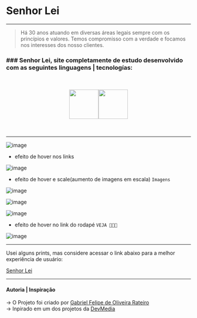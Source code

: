 # Senhor Lei
---

> Há 30 anos atuando em diversas áreas legais sempre com os princípios e valores. Temos compromisso com a verdade e focamos nos interesses dos nosso clientes.

### ### Senhor Lei, site completamente de estudo desenvolvido com as seguintes linguagens | tecnologías:

<br>
<br>

<div width="150px" style="display: flex; justify-content: center;">

  <img src="https://github.com/GabrielFelipeOliveiraRateiroDev/Bolo-de-Chocolate/assets/149724308/9e3a1d57-9def-4df9-9eac-61c124c28b5b" width="80px" style="paddin-right: 30px;">
  <img src="https://github.com/GabrielFelipeOliveiraRateiroDev/Bolo-de-Chocolate/assets/149724308/6fc0862c-c023-4531-80e7-e03404ed1859" width="80px">
   
</div>

<br>
<br>

---

![image](https://github.com/GabrielFelipeOliveiraRateiroDev/Senhor-Lei/assets/149724308/62cc997b-886b-424d-a46a-a612ec5a0400)

- efeito de hover nos links

![image](https://github.com/GabrielFelipeOliveiraRateiroDev/Senhor-Lei/assets/149724308/1a260230-441e-4e5d-babd-447d7900d53a)

- efeito de hover e scale(aumento de imagens em escala) ``Imagens``

![image](https://github.com/GabrielFelipeOliveiraRateiroDev/Senhor-Lei/assets/149724308/6e03736b-43ee-478b-8cdb-57996c29163f)

![image](https://github.com/GabrielFelipeOliveiraRateiroDev/Senhor-Lei/assets/149724308/e6811f17-b82f-4900-a7a4-07f8babb165f)

![image](https://github.com/GabrielFelipeOliveiraRateiroDev/Senhor-Lei/assets/149724308/c6a4f76c-05ad-4e16-ad08-ebf3b22a98ae)

- efeito de hover no link do rodapé ``VEJA 👀🫵🏻``

![image](https://github.com/GabrielFelipeOliveiraRateiroDev/Senhor-Lei/assets/149724308/e619c2f5-a000-47cb-822d-8fcbd64bc55a)

---

Usei alguns prints, mas considere acessar o link abaixo para a melhor experiência de usuário:

[Senhor Lei](https://github.com/GabrielFelipeOliveiraRateiroDev/Senhor-Lei)

---

#### Autoria | Inspiração

-> O Projeto foi criado por [Gabriel Felipe de Oliveira Rateiro](https://github.com/GabrielFelipeOliveiraRateiroDev) </br>
-> Inpirado em um dos projetos da [DevMedia](https://www.devmedia.com.br/)
